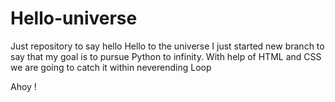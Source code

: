 # Hello-universe
Just repository to say hello
Hello to the universe
I just started new branch to say that my goal is to pursue Python to infinity.
With help of HTML and CSS we are going to catch it within neverending Loop

Ahoy !
